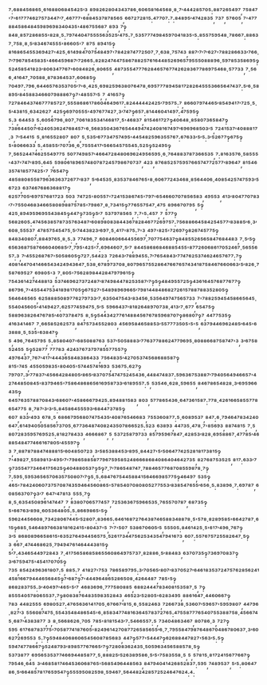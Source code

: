 ⁷:⁶⁸⁸⁴⁵⁶⁸⁶⁵·⁶¹⁶⁸⁸⁰⁶⁸⁴⁵⁴²⁵′³,⁸⁹⁸²⁶²⁸⁰⁴³⁴³⁷⁸⁶·⁶⁰⁶⁵⁸¹⁶⁴⁵⁶⁸·⁸·⁷′⁴⁴⁴²⁸⁵⁷⁰⁵:⁸⁸⁷²⁶⁵⁴⁹⁷,⁷⁵⁸⁴⁷'⁷'⁶¹⁷⁷⁷⁴⁶²⁷⁵⁷³⁴⁴⁷′⁷·⁴⁶⁷⁷⁷'⁶⁸⁸⁴⁵³⁷⁸⁷⁸⁵⁶⁵,⁶⁶⁷²⁷²⁸¹⁵:⁴⁷⁷⁰⁷:⁷:⁸⁴⁸⁹⁵′⁴⁷⁴²⁸³⁵,⁷³⁷,⁵⁷⁶⁰⁵,⁷'⁴⁷⁷⁸⁸⁴⁵⁸⁶⁴⁸⁴⁵⁹⁸⁹⁶⁹⁸³⁴⁰⁴³⁵'⁴⁸⁶⁷⁵⁵⁶⁸⁷,⁸⁹³,⁷‽⁸⁴⁸·⁸⁵⁷²⁸⁶⁸⁵⁵'⁸²⁸·⁵:⁷⁹⁷⁴⁴⁰⁴⁷⁵⁵⁵⁵⁶³⁵²⁵′⁴⁷⁵:⁷·⁵³⁵⁷⁷⁷⁴⁹⁸⁴⁵⁹⁷⁰⁴¹⁸³⁵'⁵:⁸⁵⁵⁷⁵⁹⁵⁴⁸·⁷⁸⁶⁶⁷:⁸⁸⁶³⁷·⁷⁵⁸·⁸·⁵′⁸³⁴⁶⁷⁴⁵⁵⁵'⁸⁶⁶⁰⁵'⁷,⁸⁷⁵,⁸⁹⁴¹⁵‽⁸¹⁶⁸⁶⁵⁴⁵⁵³⁶⁹⁴²⁷'⁴²⁵·⁶¹⁴⁹⁸⁴⁷⁰⁷⁵⁴⁸⁴⁹⁷'⁷⁸⁴²⁸⁷⁴⁷⁷²⁵⁰⁷·⁷·⁶³⁸·⁷⁵⁷⁴³,⁸⁸⁷′⁷′⁷′⁶²⁷'⁷⁸⁸²⁸⁶⁶³³′⁷⁶⁶·⁷′⁷⁹⁶⁷⁸⁵⁴⁵⁸³⁵'⁴⁶⁶⁴⁵⁹⁶⁸⁷′⁷²⁶⁶⁵:⁸²⁸²⁴⁷⁴⁴⁷⁵⁸⁶⁷⁸⁸²⁵⁷⁶¹⁶⁴⁴⁸⁵²⁶⁹⁶⁵⁷⁹⁵⁵⁵⁰⁸⁸⁸⁹⁶·⁵⁹⁷⁸⁵³⁵⁸⁶⁹⁵‽⁵²⁴⁵⁸⁵⁴¹⁸²³′⁸⁰⁶³⁴⁷⁷⁶⁷'⁶⁰⁸⁴⁸²⁶·⁸⁰⁶⁵⁵,⁴⁸⁷³⁵⁵⁴⁷⁷⁷⁶²⁸⁴⁶⁵⁷⁶⁷⁷⁴²⁶²⁸³⁶⁷⁷⁸⁶⁹⁷⁵⁴⁶⁸·⁵⁷⁷³³,⁷·⁵⁶⁶·⁴¹⁶⁴⁷·⁷⁰⁵⁸⁸·⁸⁷⁸³⁶⁴⁵³⁷:⁶⁰⁶⁸⁵‽⁷⁰⁴⁹⁷:⁷⁹⁶·⁶⁴⁴⁶⁵⁷⁶³⁵³⁷⁰⁵′⁷'⁶·⁴²⁵·⁶⁹⁸²⁵⁹⁶³⁸⁰⁷⁶⁴⁷⁸·⁶⁹⁵⁷⁷⁷⁸⁹⁴⁵⁸¹⁷²⁸²⁶⁴⁵⁵⁵³⁶⁶⁵⁶⁴⁷⁴³⁷:⁵′⁶·⁵⁸⁸⁹⁵′⁸⁴⁵⁸⁸³⁴⁶⁶⁰⁷⁹⁸⁸⁸⁶⁷‽⁷'⁴⁸⁵⁵⁷′⁵,⁷,⁴¹⁶⁵⁷‽⁷²⁷⁸⁴⁶⁴³⁷⁴⁶⁷⁷⁷⁸⁵⁷²⁷·⁵⁵⁵⁸⁶⁸⁶¹⁷⁸⁶⁰⁴⁶⁴⁹⁶¹⁷:⁸²⁴⁴⁴⁴⁴²⁴²⁵′⁷⁹⁵⁷⁵:⁷,⁸⁶⁶⁰⁷⁹⁷⁴⁴⁶⁵′⁸⁵⁴⁹⁴¹⁷′⁷²⁵·⁵·⁵′⁴³⁸¹⁵·⁶³⁴²⁶²⁷,⁴²⁵‽⁶⁹⁷⁰⁵⁵⁵'⁴⁹⁷⁶⁷⁷⁴²⁷·³′⁷⁴⁷‽⁶⁵⁷:⁸¹⁴⁴⁶⁰⁴¹⁴⁹⁷:⁴⁷⁵⁹⁵‽⁵:³,⁶⁴⁴⁵³,⁵:⁶⁰⁵⁶⁷⁹⁶·⁸⁰⁷·⁷⁰⁶¹⁸³⁵³⁴¹⁴⁶⁸¹⁷·⁵'⁴⁶⁸³⁷,⁸¹⁵⁴⁶¹⁷²⁷‽⁴⁰⁶⁴⁸·⁸⁵⁸⁰⁷³⁶⁵⁸⁴⁷‽⁷³⁸⁶⁴⁴⁵⁰⁷′⁶²⁴⁰⁵³⁶²⁴⁷⁶⁸⁴⁵⁷'⁶·⁵⁶⁸³⁵⁰⁴³⁶⁷⁶⁵⁴⁴⁴⁹⁴⁷⁴²⁴⁰⁸¹⁶⁷⁴⁹⁷′⁶⁹⁶⁹⁶⁸⁵⁰³′⁵,⁷²⁴¹⁵³⁷′⁴⁰⁸⁸⁸¹⁷·³,⁷′⁵⁴⁴¹⁵,⁵·⁸¹⁶⁵⁵²⁸⁰⁷,⁸⁰⁷,⁵·⁵³⁵′⁶⁷⁷³⁴⁷⁵⁷⁴⁹⁵'⁴⁴⁵⁴⁸²⁵⁹⁶³⁵⁵⁷⁶⁷:⁶⁷⁶³³′⁵′⁵:³′⁵²⁶⁷⁷‽⁶⁷⁵‽⁵'⁸⁰⁶⁶⁶³³,⁵:⁴⁵⁸⁵⁵′⁷⁰⁷³⁶·⁶·⁷⁵⁵⁵⁴¹⁷′⁵⁶⁶⁵⁴⁵⁷⁵⁵⁴⁵:⁵²⁵‽⁵²⁴⁹⁵‽⁷·⁵⁶⁵²⁴⁴⁷⁴⁶²⁵⁵⁴⁹⁷⁷⁵,⁵⁰⁷⁷⁴⁹⁸⁵⁷′⁴⁶⁶⁴⁷²⁸⁴⁸⁰⁶⁹⁶²⁴⁹⁵⁶⁵⁹⁵·⁶·⁷⁶⁴⁸⁸³⁷⁸⁷³⁶⁶⁵³⁵,⁷:⁸¹⁶³⁵⁷⁶·⁵⁸⁵⁵⁵'⁴³⁷'⁷⁴⁷′⁸⁹⁵:⁶⁴⁵,⁵⁹⁸⁰⁶¹⁸⁹⁶⁵⁷⁴⁸⁰⁷⁸⁷²⁴⁵⁷⁹⁸⁶⁷⁰⁷³⁷,⁴²³,⁸⁷⁶⁸⁵²⁵⁷⁵⁹⁵⁷⁶⁶⁵⁷⁴⁷⁷²⁵⁷⁷′⁸⁹⁶⁴⁷,⁸¹⁵⁴⁶³⁵⁷⁴¹⁸⁵⁷⁷⁴²⁵'⁷,⁷⁶⁵⁴⁷‽⁴⁸⁵⁸⁸⁰⁸⁵⁵⁸⁷⁹⁶³⁶³⁶³⁷²⁶⁷⁷′⁸³⁷,⁵′⁶⁴⁵³⁵·⁸³⁵³⁷⁸⁴⁶⁷⁶⁵'⁸·⁶⁰⁶⁷⁷²⁴³⁴⁶⁸·⁸⁵⁶⁴⁴⁰⁶·⁴⁰⁸⁵⁴²⁵⁷⁴⁷⁵⁹³′⁵⁶⁷²³,⁶³⁷⁴⁶⁷⁶⁸⁶³⁶⁸⁸¹⁷‽⁶²⁵⁷⁷⁰⁵′⁶⁹⁷⁵⁷⁶⁸¹⁷²³,⁵⁰³,⁷⁴⁷²⁵'⁸⁰⁵⁵⁷'⁷²⁴¹⁵³⁸⁶⁷⁴⁵'⁷⁹⁷'⁶⁵⁴⁶⁶⁰⁷⁰⁷⁸⁵⁶⁵⁸³,⁴⁹⁵⁵³,⁴¹³′⁸⁰⁴⁷⁷⁰⁷⁸³′⁷'⁷⁵⁵⁰⁴⁶⁸³⁴⁶⁶⁵⁸⁰⁸⁹⁸⁸⁷⁵⁷⁸⁵'⁷⁹⁸⁶⁷·⁸·⁷³⁴¹⁵‽⁷⁷⁶⁵⁵⁷⁵⁴⁷·⁴⁷⁵,⁸⁹⁶⁶⁷⁰⁷⁹⁵,⁵‽⁴²⁵·⁸⁹⁴⁹⁵⁹⁶⁹⁵⁵⁴³⁸⁴⁵‽⁴⁴⁷‽⁷³⁵‽⁵′⁷,⁵³⁷⁹⁷⁸⁵⁶⁵,⁷:⁷'⁵:⁴⁵⁷,⁷,⁵⁷⁷‽⁵⁶⁸²⁶⁰⁵:⁴⁷⁴⁵⁶³⁸⁵⁷⁸⁷³⁵⁷⁶³⁴⁸⁷′⁶⁰⁸⁹⁸⁰⁸³⁸⁴⁴³⁶⁷⁸²⁸⁴⁶⁷⁷²⁶⁹⁷⁵⁷:⁷⁵⁶⁸⁸⁶⁶⁴⁵⁸⁴²⁵⁴⁵⁷⁷′⁸³⁸⁸⁵′⁶·³′⁶⁰⁸·⁵⁵⁵³⁷,⁴⁷⁸⁵⁷⁵⁴⁵⁴⁷⁵·⁵′⁷⁴⁴³⁸²³′⁶⁹⁷·⁵·⁴¹⁷'⁸⁷⁵:⁷'³,⁴⁹⁷'⁸²⁵'⁷²⁶⁹⁷‽⁸²⁶⁷⁴⁵⁷⁷⁵‽⁸⁴⁸³⁴⁰⁸⁰⁷:⁸⁸⁴⁹⁷⁶⁵·⁸·⁵:³,⁷⁷⁴⁹⁶·⁷,⁶⁰⁸⁴⁶⁰⁶⁶⁴⁴⁵⁵⁶⁹⁷·⁷⁰⁷⁷⁵⁴⁶³⁷‽⁸⁴⁸⁵⁵²⁶⁵⁶⁵⁸⁴⁷⁶⁸⁴⁴⁸³,⁷·⁵′⁵‽⁶⁵⁶³⁶⁸⁷⁵⁸⁷⁶⁶⁶⁰⁴⁰⁶⁸⁵′⁷·⁷⁹⁵'⁴²⁵'⁷:⁶⁹⁶⁴⁶⁰⁷·⁵′⁷,⁸⁴⁴⁵⁸⁶⁸⁶⁸⁴⁶⁸⁸⁵⁴⁵⁵'⁸⁷⁷²⁶⁰⁶⁸⁶¹⁷⁰⁵²⁴⁶⁷·⁵⁶⁵⁵⁶⁵⁷:³,⁷′⁴⁵⁵²⁶⁸⁷⁶⁷'⁵⁰⁵⁸⁶⁰⁵‽⁷²⁷:⁵⁴⁴²³,⁷²⁶⁴³′⁷⁸⁸⁹⁴⁵⁵:⁷′⁷⁶⁵⁴⁸⁴³′⁷⁷⁴⁷⁶²⁵³⁷⁴⁶²⁴⁶⁵⁷⁶⁷⁷:⁷‽⁴⁰⁸¹⁴⁴⁷⁰⁴¹⁴⁶⁶⁵⁴³⁴²⁴⁹⁴³⁶⁴⁷·⁵³⁸·⁶⁷⁸⁹⁷³⁷⁰⁸·⁸⁰⁷⁹⁶⁵⁷⁵⁵²⁸⁶⁴⁷⁶⁶⁷⁶⁵⁷⁴³⁴¹⁸⁷⁵⁸⁴⁶⁷⁶⁶⁰⁶⁶³′⁵′⁸²⁶·⁷⁵⁸⁷⁶⁹⁵²⁷,⁶⁹⁸⁰⁵'³,⁷·⁸⁰⁵'⁷⁵⁶²⁸⁹⁸⁴⁴²⁸⁴⁷⁹⁷⁹⁶¹⁵‽⁷⁵⁴³⁶¹⁴²⁷⁴⁴⁸⁸¹³,⁵³⁷⁴⁶⁹⁶²⁷³⁷²⁴⁸⁷′⁸⁷⁴⁹⁸⁴⁴⁷⁸²⁵³⁵⁸⁷′⁷‽⁵‽⁴⁸⁴⁹⁵⁵⁷²⁵‽⁴³⁶¹⁶⁴⁵⁷⁶⁸⁷⁷⁶⁷⁷‽⁸⁶⁷⁹⁶·⁷'⁴⁵⁵⁴⁴⁷⁵³⁴¹⁸⁹⁸¹⁷⁰⁵‽⁶⁷⁵²⁷'⁵⁴⁸⁹⁸⁹⁶⁹⁶⁶⁵′⁷⁹⁸¹⁴⁴⁸⁴⁸⁶⁸²⁷²⁶¹⁵⁷⁸⁸⁷⁸⁸³⁵²⁸⁰⁵‽⁵⁶⁴⁶⁴⁶⁵⁶⁵,⁶²⁵⁸⁸⁸⁵⁰⁸⁹⁷⁷⁶²⁷⁹⁷³³′⁷·⁶³⁵⁰⁴⁷⁵⁴³′⁸³⁴⁵⁶·⁵³⁵⁶⁴⁹⁷⁴⁷⁵⁶⁵⁷³³,⁷'⁷⁸⁸²⁵⁹⁴⁵⁴⁵⁸⁶⁶⁵⁶⁴⁵·⁵⁵⁴⁰⁴⁵⁶⁰⁵'⁴¹⁴⁹⁴²⁷:⁶²⁵⁷⁷⁴⁵⁹⁴⁷⁵·⁵′⁵,⁵⁹⁶⁶⁴³⁷′⁸¹⁸²⁶⁴⁸⁹⁷⁰⁷³⁸·⁴¹³′⁷·⁶⁷⁷,⁶⁵⁴⁷⁵‽⁵⁸⁸⁹⁶³⁸²⁶⁴⁷⁶⁷⁸⁵′⁴⁰⁷³⁷⁸⁴⁷⁵,⁸·⁵‽⁵⁴⁴³⁴²⁷⁷⁶¹⁴⁸⁸⁴⁵⁶⁷⁶⁷⁸⁵⁹⁶⁸⁷⁰⁷‽⁸⁶⁸⁰⁷‽⁷,⁴⁴⁷⁷⁵³⁵‽⁴¹⁶³⁴¹⁴⁶⁷,⁷·⁶⁶⁵⁸⁵²⁶²⁵⁷³,⁸⁴⁷⁵⁷³⁴⁵⁵²⁸⁰³,⁴⁵⁶⁹⁵⁸⁴⁶⁵⁸⁸⁵³′⁵⁵⁷⁷⁷³⁵⁰⁵'⁵'⁵,⁶³⁷⁹⁴⁴⁶⁹⁶²⁴⁸⁵′⁶⁴⁵'⁶³⁸⁸⁸·⁵·⁵³⁵'⁶³⁸⁴⁷‽⁵,⁴⁹⁶·⁷⁶⁴⁵⁷⁹⁵,⁵:⁸⁵⁸⁰⁴⁰⁷'⁶⁸⁵⁰⁸⁸⁷⁶³,⁵³⁷′⁵⁰⁵⁸⁸⁸³′⁷⁷⁶³⁷⁷⁸⁸⁶²⁴⁷⁷⁹⁶⁹⁵·⁸⁰⁸⁸⁶⁶⁸⁷⁵⁸⁷⁴⁷'³,³′⁶⁷⁵⁸⁵²⁴⁵⁵,⁵‽⁵²⁸⁷⁷,⁷⁷⁷⁸³,⁴²⁴³⁷⁶⁷³⁷⁹⁷⁸⁵⁵⁷⁷⁵⁵⁷‽⁴⁹⁷⁶⁴³⁷·⁷⁶⁷′⁴¹⁷′⁴⁴⁴³⁶⁵⁸⁴⁸³⁸⁶⁴³³,⁷⁵⁶⁴⁸³⁵′⁴²⁷⁰⁵³⁷⁴⁵⁶⁸⁶⁸⁸⁵⁸⁷‽⁸¹⁵'⁷⁴⁵,⁴⁵⁵⁰⁵⁹⁸³⁵'⁸⁰⁴⁰⁵'⁵⁷⁴⁴⁵⁷⁴¹⁶⁹³,⁵³⁶⁷⁵:⁶²⁷‽⁷⁹⁷⁰⁷:³′⁷⁷⁸³⁷′⁴⁵⁶⁶⁴²⁸⁴⁸⁰⁵′⁸⁶⁵′⁸³⁷⁰⁷⁵⁴⁷⁴⁷⁵²⁴⁵⁴³⁶·⁴⁴⁸⁴⁷⁴⁸³⁷:⁵⁹⁶³⁶⁷⁵³⁸⁸⁷′⁷⁹⁴⁰⁵⁶⁴⁹⁴⁶⁶⁵⁷'⁴²⁷⁴⁴⁸⁵⁰⁸⁴⁵'⁸³⁷⁹⁴⁶⁵'⁷⁵⁸⁶⁴⁸⁶⁸⁶⁵⁶¹⁶⁹⁵⁸⁷³³′⁶¹⁸⁹⁵⁵⁷:⁵,⁵³⁵⁴⁶·⁶²⁸·⁵⁹⁶⁵⁵,⁸⁴⁶⁷⁸⁶⁵⁴⁸²⁸·³′⁶⁹⁵⁹⁶⁶⁴³⁵‽⁶⁴⁵⁷⁶³⁵⁷⁸⁸⁷⁰⁸⁴³′⁶⁸⁶⁰⁷'⁴⁵⁸⁶⁶⁶⁷⁹⁴²⁵:⁸⁹⁴⁸⁸¹⁵⁸³,⁸⁰³,⁵⁷⁷⁸⁶⁵⁴³⁶·⁶⁴⁷³⁶¹⁵⁸⁷:⁷⁷⁸·⁴²⁶¹⁶⁶⁵⁸⁵⁵⁷⁷⁸⁶⁵⁴⁷⁷⁵,⁸·⁷⁸⁷′³′³′⁵:⁸⁴⁵⁸⁶⁴⁵⁵⁵⁹³′⁶⁸⁴⁴⁷³⁷⁸⁵‽⁶⁰⁷,⁸³³′⁴⁹³,⁶⁷⁸·⁵,⁶⁸⁶⁶⁷⁹⁵⁶⁸⁰⁷⁴⁷⁵⁴³⁵′⁴⁰⁸⁷⁶⁵⁴⁶⁶⁸³,⁷⁵⁵³⁶⁰⁸⁷⁷:⁵·⁶⁰⁸⁹⁵³⁷,⁸⁴⁷:⁶·⁷⁹⁴⁶⁴⁷⁸³⁴²⁴⁰⁶⁴⁷:⁶¹⁴⁹⁴⁰⁵⁰⁵⁸⁵⁶⁷³⁷⁰⁵·⁶⁷⁷³⁶⁴⁸⁷⁴⁰⁸²⁴³⁵⁰⁷⁸⁶⁶⁵²⁵:⁵²³,⁶³⁸⁹³,⁴⁴⁷³⁵·⁴⁷⁸·⁷'⁸⁵⁶⁹³,⁸⁸⁷⁴⁸¹⁵,⁷·⁵,⁸⁰⁷²⁸³⁵⁹⁵⁷⁶⁹⁵²⁵:⁸¹⁸²⁷⁸⁴³³,⁴⁶⁶⁶⁸⁶⁷,⁵,⁵³⁷²⁵⁸⁷⁹⁷³³,⁸⁵⁷⁹⁵⁹⁶⁷⁸⁴⁷·⁴²⁸⁵³′⁸²⁸·⁶⁹⁵⁸⁸⁶⁷·⁴⁷⁷⁸⁵′⁴⁶⁸⁸⁵⁴⁸⁴⁷⁷⁴⁶⁶¹⁶⁷⁸⁰⁵′⁴⁵⁵⁹⁷‽³,⁷·⁸⁸⁷⁸⁷⁸⁸⁴⁷⁴⁸⁸⁸¹⁵′⁶⁰⁴⁸⁵⁰⁷²³,³′⁵⁸⁵³⁸⁸⁴⁵³′⁸⁹⁵·⁸⁴⁴²⁷'⁵′⁵⁰⁶⁴⁷⁷⁴²⁵²⁸¹⁸¹⁷³⁸¹⁵‽⁷'⁴⁹⁸²⁷·⁵⁵⁸⁹⁸¹³′⁴⁹⁵′⁷'⁷⁹⁸⁶⁵⁸⁸⁵⁸⁷⁷⁹⁶⁷⁵⁹⁵⁸⁵²⁴⁸⁶⁶⁶⁸⁶⁸⁴⁰⁸⁶⁴⁰⁴⁶⁴²⁷³⁵,⁸²⁷⁶⁸⁷⁵³⁵²⁵,⁸¹⁷:⁶³³′⁷‽⁷³⁵⁵⁴⁷⁷³⁴⁶⁴¹⁷⁵⁶²⁵‽⁴⁰⁴⁸⁸⁰⁵³⁷‽⁵‽⁷·⁷′⁷⁸⁶⁵⁴⁸⁷⁴⁷·⁷⁸⁸⁴⁶⁵⁷⁷⁶⁸⁷⁰⁸⁵⁵⁹⁸⁷⁸·⁷‽⁷:⁵⁹⁵·⁵⁹⁵³⁶⁵⁶⁵⁷⁰⁶³⁵⁷⁵⁰⁸⁰⁷′⁷‽⁵·⁵:⁶⁸⁴⁷⁶⁷⁵⁴⁴⁵⁸⁸⁴¹⁵⁶⁴⁶⁶⁹⁸⁵⁷⁷⁵‽⁴⁶⁴⁹⁷,⁵³⁵‽⁴⁶⁵'⁷⁸⁴²⁴⁰⁶⁰⁷³⁷⁵⁷⁰⁸⁷⁴³⁵⁹⁴⁶⁴⁵⁶⁰⁸⁶⁵'⁵⁷⁸⁵⁴⁰⁷⁰⁸⁰⁸⁰⁵²⁷⁷⁵⁵³′⁸³⁸⁵⁴⁷⁶⁵⁵′⁶⁵⁶·⁵:⁸³⁸⁹⁶·⁷:⁶⁹⁷⁸⁷,⁶⁰⁸⁵⁶³⁷⁰⁷‽³′⁷,⁶⁴⁷′⁴⁷⁸¹³,⁵⁵⁵·⁷‽⁸·⁵·⁶³⁵⁴⁵⁰⁸⁹⁶¹⁴⁷⁴⁴⁷,⁷,⁸³⁸⁰⁷⁰⁶⁵⁷⁷⁴⁵⁷,⁷²⁵³⁶³⁶⁷⁵⁹⁶⁶⁵³⁵·⁷⁶⁵⁵⁷⁰⁷⁸⁷,⁶⁸⁷³⁵‽⁵'⁶⁶⁷⁶³′⁸⁹⁸·⁶⁰⁵³⁶⁴⁸⁰⁵:⁵:⁸⁶⁶⁹⁸⁶⁵'⁵‽⁵⁹⁶²⁴⁴⁵⁶⁶⁰⁸·⁷³⁴²⁸⁰⁶⁷⁴⁴⁵′⁵²⁸⁰⁷:⁸³⁶⁶⁵:⁶⁴⁶¹⁶⁸⁷²⁷⁶⁴³⁸⁷⁴⁶⁵⁸⁸³⁴⁸⁸⁷⁸·⁵'⁵⁷⁸·⁸²⁸⁹⁵⁸⁵'⁶⁶⁴²⁷⁸⁷·⁶¹⁵‽⁶⁸⁵·⁵⁴⁶⁴⁸⁹⁷⁶⁶³⁸¹⁸¹⁶²⁴¹⁵'⁸⁰⁴³⁷'⁵,⁷′⁷'⁵⁰⁷,⁵³⁸⁶⁷⁰⁶⁰⁵′⁵,⁵⁵⁵⁰⁵:⁸⁴⁶¹⁴²⁵·⁵'⁶¹⁷′⁴⁹⁶·⁷⁶⁷‽³′⁵,⁸⁶⁸⁰⁸⁹⁶⁶⁵⁸⁶¹⁵'⁶³⁵²⁷⁶⁴⁹⁴⁴⁵⁶⁵⁷⁵·⁵²⁶¹⁷³⁴⁴⁷⁵⁶²⁵³⁴³⁵⁴⁷⁹⁴¹⁶⁷³,⁶⁰⁷:⁵⁵⁷⁶⁷⁵⁷²⁵⁵⁸²⁶⁴⁷·⁵‽³,⁶⁶⁷·⁴⁷⁴⁴⁶⁸⁶²⁵·⁷⁹⁴⁹⁴⁷⁶¹⁴⁶⁴⁴⁴³⁸¹⁵‽⁵′⁷:⁴³⁴⁶⁵⁴⁴⁹⁷²⁸⁴³,⁷·⁴¹⁷⁵⁶⁵⁸⁶⁸⁵⁸⁶⁵⁵⁶⁰⁸⁶⁴⁹⁷⁵⁷³⁷·⁸²⁸⁸⁶·⁵′⁸⁸⁴⁸³,⁶³⁷⁰⁷³⁵‽⁷³⁶⁹⁷⁰⁸³⁷‽³′⁶⁷⁵⁹⁴⁷⁵'⁴⁵⁴¹⁷⁰⁷⁰⁵‽⁷³⁵,⁸⁵⁴²⁴⁹⁶³⁶¹⁸⁰⁷:⁵,⁸⁸⁵:⁷,⁴¹⁸²⁷'⁷⁵³,⁷⁸⁶⁵⁸⁹⁷⁹⁵:³′⁷⁰⁵⁶⁵′⁸⁰⁷′⁸³⁷⁰⁵²⁷′⁶⁴⁶¹⁸³⁵³⁷²⁴⁷⁵⁷⁶²⁸⁵⁶²⁴¹⁴⁵⁸¹⁶⁶⁷⁹⁴⁴⁴⁶⁵⁶⁸⁴⁵‽⁷′⁶⁸⁷‽⁷'⁴⁴⁴⁹⁶⁴⁸⁶⁵²⁸⁶⁵⁰⁸·⁴²⁶⁴⁴⁸⁷,⁷⁸⁵'⁵‽⁸⁶⁸²⁸³⁷⁵⁵:³′⁴⁰⁴⁹⁷′⁴⁶⁵'⁵′⁷,⁴⁶⁸³⁶⁹⁶·⁷⁷⁷⁵⁸⁰⁸⁸⁵,⁶⁸⁸²⁴⁴⁴⁷⁸³⁴⁰⁸¹⁵³⁵⁸⁷·⁵,⁷‽⁸⁵⁵⁵⁴⁰⁵⁷⁸⁰⁶⁵⁵³⁷:⁷‽⁸⁰⁸³⁸⁷⁶⁴⁸³⁵⁹⁸³⁵²⁸⁴³,⁴⁶⁵²³′⁵²⁸⁰⁵'⁶²⁸³⁴⁹⁵,⁸⁸⁶¹⁶⁴⁷·⁴⁴⁶⁰⁶⁶⁷‽⁷⁸³,⁴⁴⁸²⁵⁵⁵,⁶⁹⁸⁰⁵²⁷:⁴⁷⁶⁵⁶³⁶¹⁴¹⁷⁰⁵·⁶⁷⁶⁶⁷′⁸¹⁵·⁶·⁵⁵⁸²⁴⁶³,⁷²⁶⁶⁷³⁸·⁵³⁶⁰⁷′⁵⁹⁶⁵⁷'⁵⁹⁵⁹⁸⁰⁷,⁴⁴⁷⁹⁶·⁸²⁷′³,⁵⁵⁶⁰⁸⁷⁴⁷⁵·⁵⁵⁴³⁵⁴⁸⁴⁸⁶⁵⁴⁵'⁶·⁸⁵⁸³⁴⁷⁷⁴⁸¹⁶³⁶⁴⁵⁷⁸³⁷²⁷⁶⁵:⁴⁷⁵⁵⁸⁷⁷⁷⁶⁵⁴⁰⁷⁵⁵³⁸⁸⁷⁵⁸·⁴⁵⁶⁶⁷⁴⁵·⁶⁸⁷′⁴³⁸³⁸⁷⁷,³,⁸·⁵⁶⁶⁸⁶²⁶·⁷⁰⁵,⁷⁸⁵'⁸¹⁸¹⁵⁴³′⁷:⁵⁴⁶⁶⁵⁵⁷:⁵,⁷³⁴⁰⁴⁸⁶³⁴⁶⁷,⁸⁰⁷⁸⁶·³,⁷²⁷‽⁵⁹⁵,⁶¹⁷⁶⁸⁷⁸³⁷⁷⁵'⁷⁰⁵⁸⁷⁷⁴¹⁸⁷⁶⁰⁵'⁸²⁴⁹⁶¹⁴²⁷⁰⁸⁷⁷²⁶⁵⁸⁵⁶⁵⁵′⁶·⁷·⁷⁹⁵⁵⁸⁴⁷⁹⁸⁷⁶⁴⁸⁶⁷⁰⁴⁸⁶⁷⁸⁰⁶³⁷·³′⁶⁰⁶²⁷²⁶⁹⁵⁵³,⁵:⁷‽⁵⁹⁴⁸⁴⁰⁶⁸⁶⁰⁶⁵⁴⁵⁶⁰⁸⁷⁸⁵⁶⁸³,⁴⁴⁷‽⁵⁷⁷'⁵⁴⁴⁴⁷‽⁶²⁶⁸⁸⁴⁴⁷⁸²⁷'⁵⁶³′⁵:⁵‽⁵⁹⁴⁷⁴⁷⁷⁸⁶⁶⁷‽⁵²⁴⁸⁷⁹³′⁸⁹⁸⁵⁷⁷⁶⁷⁶⁶⁵′⁷‽⁷²⁸⁰⁸³⁶²⁴³⁵·⁵⁰⁵⁹⁶³⁴⁵⁶⁵⁸⁸⁵⁷⁸·⁵‽⁵³⁷³⁸⁷⁷,⁶⁹⁵⁶⁵³⁵³⁷⁷⁴⁶⁶⁹⁴⁴⁸⁵⁸⁷⁷·⁵·⁸⁸⁸²⁵′⁵²⁶³⁸⁹⁵⁸⁶·⁵′⁵'⁷⁵⁸³⁵⁵⁸·⁵,⁵,⁵⁷⁸¹⁵·⁸¹⁷²⁴¹⁵⁶⁷⁷⁶⁶⁷‽⁷⁹⁵⁴⁶·⁶⁴⁵,³′⁴⁶⁸⁵⁸¹⁷⁴⁶⁴⁵³⁶⁰⁶⁸⁷⁶⁵'⁵⁶⁸⁵⁴⁹⁶⁴⁴⁸⁵⁶³,⁸⁴⁷⁹⁴⁰⁴¹⁴²⁶⁸⁵²⁸³⁷:⁵⁹⁵,⁷⁴⁸⁹⁵³⁷,⁵′⁵:⁸⁰⁶⁴⁷⁸⁶·⁵′⁶⁶⁴⁸⁵⁷⁸¹⁷⁶⁵⁹⁵⁴⁷‽⁵⁵⁵⁹⁵⁰⁸²⁵⁹⁸·⁵⁹⁴⁶⁷·⁵⁶⁴⁴⁸²⁴²⁸⁵⁷²⁵²⁴⁶⁴⁷⁶²⁴:⁴:

